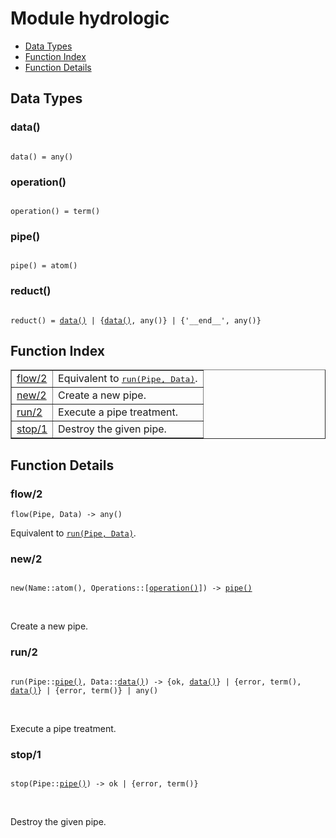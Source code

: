 

# Module hydrologic #
* [Data Types](#types)
* [Function Index](#index)
* [Function Details](#functions)

<a name="types"></a>

## Data Types ##




### <a name="type-data">data()</a> ###


<pre><code>
data() = any()
</code></pre>




### <a name="type-operation">operation()</a> ###


<pre><code>
operation() = term()
</code></pre>




### <a name="type-pipe">pipe()</a> ###


<pre><code>
pipe() = atom()
</code></pre>




### <a name="type-reduct">reduct()</a> ###


<pre><code>
reduct() = <a href="#type-data">data()</a> | {<a href="#type-data">data()</a>, any()} | {'__end__', any()}
</code></pre>

<a name="index"></a>

## Function Index ##


<table width="100%" border="1" cellspacing="0" cellpadding="2" summary="function index"><tr><td valign="top"><a href="#flow-2">flow/2</a></td><td>Equivalent to <a href="#run-2"><tt>run(Pipe, Data)</tt></a>.</td></tr><tr><td valign="top"><a href="#new-2">new/2</a></td><td>
Create a new pipe.</td></tr><tr><td valign="top"><a href="#run-2">run/2</a></td><td>
Execute a pipe treatment.</td></tr><tr><td valign="top"><a href="#stop-1">stop/1</a></td><td>
Destroy the given pipe.</td></tr></table>


<a name="functions"></a>

## Function Details ##

<a name="flow-2"></a>

### flow/2 ###

`flow(Pipe, Data) -> any()`

Equivalent to [`run(Pipe, Data)`](#run-2).

<a name="new-2"></a>

### new/2 ###

<pre><code>
new(Name::atom(), Operations::[<a href="#type-operation">operation()</a>]) -&gt; <a href="#type-pipe">pipe()</a>
</code></pre>
<br />

Create a new pipe.

<a name="run-2"></a>

### run/2 ###

<pre><code>
run(Pipe::<a href="#type-pipe">pipe()</a>, Data::<a href="#type-data">data()</a>) -&gt; {ok, <a href="#type-data">data()</a>} | {error, term(), <a href="#type-data">data()</a>} | {error, term()} | any()
</code></pre>
<br />

Execute a pipe treatment.

<a name="stop-1"></a>

### stop/1 ###

<pre><code>
stop(Pipe::<a href="#type-pipe">pipe()</a>) -&gt; ok | {error, term()}
</code></pre>
<br />

Destroy the given pipe.

